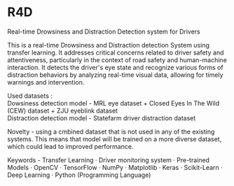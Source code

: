 # R4D
Real-time Drowsiness and Distraction Detection system for Drivers

This is a real-time Drowsiness and Distraction detection System using transfer learning. It addresses critical concerns related to driver safety and attentiveness, particularly in the context of road safety and human-machine interaction. It detects the driver's eye state and recognize various forms of distraction behaviors by analyzing real-time visual data, allowing for timely warnings and intervention.

Used datasets :
<br>Dowsiness detection model - MRL eye dataset + Closed Eyes In The Wild (CEW) dataset + ZJU eyeblink dataset
<br>Distraction detection model - Statefarm driver distraction dataset

Novelty - using a cmbined dataset that is not used in any of the existing systems. This means that model will be trained on a more diverse dataset, which could lead to improved performance.

Keywords - Transfer Learning · Driver monitoring system · Pre-trained Models · OpenCV · TensorFlow · NumPy · Matplotlib · Keras · Scikit-Learn · Deep Learning · Python (Programming Language)
